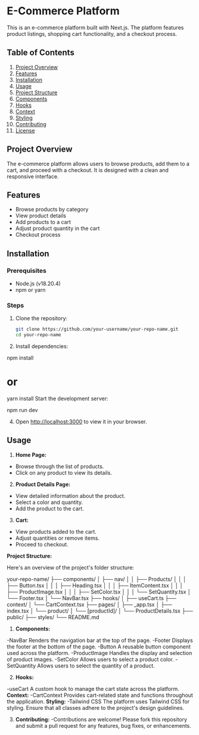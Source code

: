 # E-Commerce Platform

This is an e-commerce platform built with Next.js. The platform features product listings, shopping cart functionality, and a checkout process.

## Table of Contents
1. [Project Overview](#project-overview)
2. [Features](#features)
3. [Installation](#installation)
4. [Usage](#usage)
5. [Project Structure](#project-structure)
6. [Components](#components)
7. [Hooks](#hooks)
8. [Context](#context)
9. [Styling](#styling)
10. [Contributing](#contributing)
11. [License](#license)

## Project Overview

The e-commerce platform allows users to browse products, add them to a cart, and proceed with a checkout. It is designed with a clean and responsive interface.

## Features

- Browse products by category
- View product details
- Add products to a cart
- Adjust product quantity in the cart
- Checkout process

## Installation

### Prerequisites

- Node.js (v18.20.4)
- npm or yarn

### Steps

1. Clone the repository:

   ```bash
   git clone https://github.com/your-username/your-repo-name.git
   cd your-repo-name

2. Install dependencies:




npm install
# or
yarn install
Start the development server:


npm run dev


4. Open [http://localhost:3000](http://localhost:3000) to view it in your browser.

## Usage

1. **Home Page:**
- Browse through the list of products.
- Click on any product to view its details.

2. **Product Details Page:**
-  View detailed information about the product.
- Select a color and quantity.
- Add the product to the cart.

3. **Cart:**
- View products added to the cart.
- Adjust quantities or remove items.
- Proceed to checkout.

 **Project Structure:**

Here's an overview of the project's folder structure:




your-repo-name/
├── components/
│   ├── nav/
│   │   ├── Products/
│   │   │   ├── Button.tsx
│   │   │   ├── Heading.tsx
│   │   │   ├── ItemContent.tsx
│   │   │   ├── ProductImage.tsx
│   │   │   ├── SetColor.tsx
│   │   │   └── SetQuantity.tsx
│   └── Footer.tsx
│   └── NavBar.tsx
├── hooks/
│   ├── useCart.ts
├── context/
│   └── CartContext.tsx
├── pages/
│   ├── _app.tsx
│   ├── index.tsx
│   └── product/
│       └── [productId]/
│           └── ProductDetails.tsx
├── public/
├── styles/
└── README.md

1.  **Components:**

-NavBar Renders the navigation bar at the top of the page.
-Footer Displays the footer at the bottom of the page.
-Button A reusable button component used across the platform.
-ProductImage Handles the display and selection of product images.
-SetColor Allows users to select a product color.
-SetQuantity Allows users to select the quantity of a product.

2.  **Hooks:**

-useCart A custom hook to manage the cart state across the platform.
**Context:**
-CartContext Provides cart-related state and functions throughout the application.
**Styling:**
-Tailwind CSS The platform uses Tailwind CSS for styling. Ensure that all classes adhere to the project's design guidelines.

3.   **Contributing:**
-Contributions are welcome! Please fork this repository and submit a pull request for any features, bug fixes, or enhancements.






